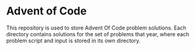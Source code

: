 # Advent of Code
This repository is used to store Advent Of Code problem solutions. Each directory contains solutions for the set of problems that year, where each problem script and input is stored in its own directory.
